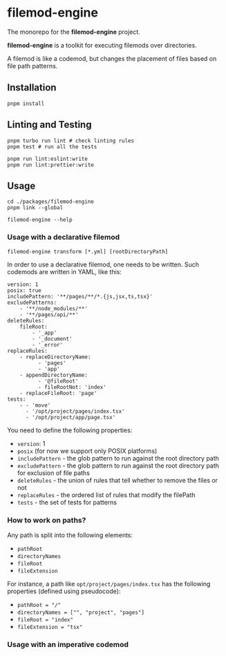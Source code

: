 # filemod-engine

The monorepo for the **filemod-engine** project.

**filemod-engine** is a toolkit for executing filemods over directories.

A filemod is like a codemod, but changes the placement of files based on file path patterns.

## Installation

    pnpm install

## Linting and Testing

    pnpm turbo run lint # check linting rules
    pnpm test # run all the tests

    pnpm run lint:eslint:write
    pnpm run lint:prettier:write

## Usage

    cd ./packages/filemod-engine
    pnpm link --global

    filemod-engine --help

### Usage with a declarative filemod

    filemod-engine transform [*.yml] [rootDirectoryPath]

In order to use a declarative filemod, one needs to be written. Such codemods are written in YAML, like this:

```
version: 1
posix: true
includePattern: '**/pages/**/*.{js,jsx,ts,tsx}'
excludePatterns:
    - '**/node_modules/**'
    - '**/pages/api/**'
deleteRules:
    fileRoot:
        - '_app'
        - '_document'
        - '_error'
replaceRules:
    - replaceDirectoryName:
          - 'pages'
          - 'app'
    - appendDirectoryName:
          - '@fileRoot'
          - fileRootNot: 'index'
    - replaceFileRoot: 'page'
tests:
    - - 'move'
      - '/opt/project/pages/index.tsx'
      - '/opt/project/app/page.tsx'
```

You need to define the following properties:
* `version`: 1
* `posix` (for now we support only POSIX platforms)
* `includePattern` - the glob pattern to run against the root directory path
* `excludePattern` - the glob pattern to run against the root directory path for exclusion of file paths
* `deleteRules` - the union of rules that tell whether to remove the files or not
* `replaceRules` - the ordered list of rules that modify the filePath
* `tests` - the set of tests for patterns

### How to work on paths?

Any path is split into the following elements:
* `pathRoot`
* `directoryNames`
* `fileRoot`
* `fileExtension`

For instance, a path like `opt/project/pages/index.tsx` has the following properties (defined using pseudocode):
* `pathRoot = "/"`
* `directoryNames = ["", "project", "pages"]`
* `fileRoot = "index"`
* `fileExtension = "tsx"`



### Usage with an imperative codemod
